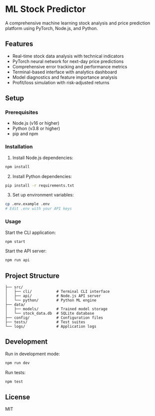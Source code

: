 # ML Stock Predictor

A comprehensive machine learning stock analysis and price prediction platform using PyTorch, Node.js, and Python.

## Features

- Real-time stock data analysis with technical indicators
- PyTorch neural network for next-day price predictions
- Comprehensive error tracking and performance metrics
- Terminal-based interface with analytics dashboard
- Model diagnostics and feature importance analysis
- Profit/loss simulation with risk-adjusted returns

## Setup

### Prerequisites

- Node.js (v16 or higher)
- Python (v3.8 or higher)
- pip and npm

### Installation

1. Install Node.js dependencies:
```bash
npm install
```

2. Install Python dependencies:
```bash
pip install -r requirements.txt
```

3. Set up environment variables:
```bash
cp .env.example .env
# Edit .env with your API keys
```

### Usage

Start the CLI application:
```bash
npm start
```

Start the API server:
```bash
npm run api
```

## Project Structure

```
├── src/
│   ├── cli/           # Terminal CLI interface
│   ├── api/           # Node.js API server
│   └── python/        # Python ML engine
├── data/
│   ├── models/        # Trained model storage
│   └── stock_data.db  # SQLite database
├── config/            # Configuration files
├── tests/             # Test suites
└── logs/              # Application logs
```

## Development

Run in development mode:
```bash
npm run dev
```

Run tests:
```bash
npm test
```

## License

MIT